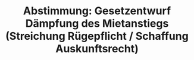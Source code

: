 ---
layout: abstimmung
title: "Abstimmung: Gesetzentwurf Dämpfung des Mietanstiegs (Streichung Rügepflicht / Schaffung Auskunftsrecht)"
categories:
 - Recht
 - Verbraucherschutz
tags:
 - Miete
 - Wohnen
 - Mietpreisbremse
abstimmung:
 legislaturperiode: 18
 bundestagssitzung: 221
 abstimmung: 4
links:
 - title: https://www.bundestag.de/parlament/plenum/abstimmung/abstimmung?id=457
   url: https://www.bundestag.de/parlament/plenum/abstimmung/abstimmung?id=457
data:
 - title: Abstimmungsergebnis 20170309_4-data.pdf
   url: /res/abstimmungsliste/20170309_4-data.pdf
 - title: Abstimmungsergebnis 20170309_4_xls-data.csv
   url: /res/abstimmungsliste/analyses/20170309_4_xls-data.csv
documents:
 - title: Drucksache 18/08857.pdf
   url: http://dip21.bundestag.de/dip21/btd/18/088/1808857.pdf
   local: /res/abstimmungsdaten/018-221-04/1808857.pdf
 - title: Drucksache 18/11440.pdf
   url: http://dip21.bundestag.de/dip21/btd/18/114/1811440.pdf
   local: /res/abstimmungsdaten/018-221-04/1811440.pdf
preview: |
     Deutscher Bundestag
    
     221. Sitzung des Deutschen Bundestages
     am Donnerstag, 9. März 2017
    
     Endgültiges Ergebnis der Namentlichen Abstimmung Nr. 4
    
     Gesetzentwurf der Abgeordneten Renate Künast, Christian Kühn (Tübingen), Luise
     Amtsberg, weiterer Abgeordneter und der Fraktion BÜNDNIS 90/DIE GRÜNEN
     Entwurf eines Gesetzes zur Dämpfung des Mietanstiegs auf angespannten
     Wohnungsmärkten durch die Streichung der Rügepflicht und die Schaffung eines
     Auskunftsrechts
     - Drucksachen 18/8857 und 18/11440 -
    
     Abgegebene Stimmen insgesamt:
    
     571
    
     Nicht abgegebene Stimmen:
     Ja-Stimmen:
    
     59
     110
    
     Nein-Stimmen:
    
     461
    
     Enthaltungen:
    
     0
    
     Ungültige:
    
     0
    
     Berlin, den 09.03.2017
    
     Beginn: 13:35
     Ende: 13:37
---